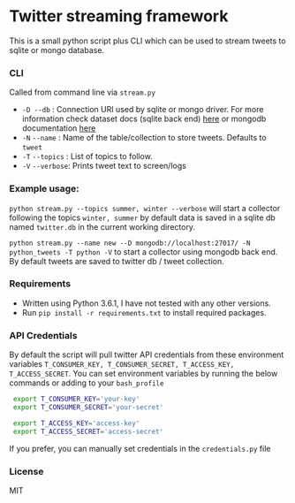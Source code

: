 # Twitter streaming framework

This is a small python script plus CLI which can be used to stream tweets to sqlite or mongo database.

### CLI
Called from command line via `stream.py`
* `-D --db` : Connection URI used by sqlite or mongo driver. For more information check dataset docs (sqlite back end) [here](http://dataset.readthedocs.io/en/latest/quickstart.html) or mongodb documentation [here](http://api.mongodb.com/python/current/tutorial.html)
* `-N` `--name` : Name of the table/collection to store tweets. Defaults to `tweet`
* `-T` `--topics` : List of topics to follow.
* `-V` `--verbose`: Prints tweet text to screen/logs

### Example usage:
`python stream.py --topics summer, winter --verbose` will start a collector following the topics `winter, summer` by default data is saved in a sqlite db named `twitter.db` in the current working directory.


`python stream.py --name new --D mongodb://localhost:27017/ -N python_tweets -T python -V` to start a collector using mongodb back end. By default tweets are saved to twitter db / tweet collection.

### Requirements
* Written using Python 3.6.1, I have not tested with any other versions.
* Run `pip install -r requirements.txt` to install required packages.

### API Credentials
By default the script will pull twitter API credentials from these environment variables `T_CONSUMER_KEY, T_CONSUMER_SECRET, T_ACCESS_KEY, T_ACCESS_SECRET`. You can set environment variables by running the below commands or adding to your `bash_profile`

```bash
 export T_CONSUMER_KEY='your-key'
 export T_CONSUMER_SECRET='your-secret'

 export T_ACCESS_KEY='access-key'
 export T_ACCESS_SECRET='access-secret'
 ```

If you prefer, you can manually set credentials in the `credentials.py` file

### License
MIT
